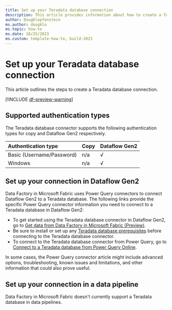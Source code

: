 ```yaml
---
title: Set up your Teradata database connection
description: This article provides information about how to create a Teradata database connection in Microsoft Fabric.
author: DougKlopfenstein
ms.author: dougklo
ms.topic: how-to
ms.date: 10/25/2023
ms.custom: template-how-to, build-2023
---
```


# Set up your Teradata database connection

This article outlines the steps to create a Teradata database connection.

[!INCLUDE [df-preview-warning](includes/data-factory-preview-warning.md)]

## Supported authentication types

The Teradata database connector supports the following authentication types for copy and Dataflow Gen2 respectively.  

|Authentication type |Copy |Dataflow Gen2 |
|:---|:---|:---|
|Basic (Username/Password)| n/a | √ |
|Windows| n/a | √ |

## Set up your connection in Dataflow Gen2

Data Factory in Microsoft Fabric uses Power Query connectors to connect Dataflow Gen2 to a Teradata database. The following links provide the specific Power Query connector information you need to connect to a Teradata database in Dataflow Gen2:

- To get started using the Teradata database connector in Dataflow Gen2, go to [Get data from Data Factory in Microsoft Fabric (Preview)](/power-query/where-to-get-data#get-data-from-data-factory-in-microsoft-fabric-preview).
- Be sure to install or set up any [Teradata database prerequisites](/power-query/connectors/teradata#prerequisites) before connecting to the Teradata database connector.
- To connect to the Teradata database connector from Power Query, go to [Connect to a Teradata database from Power Query Online](/power-query/connectors/teradata#connect-to-a-teradata-database-from-power-query-online).

In some cases, the Power Query connector article might include advanced options, troubleshooting, known issues and limitations, and other information that could also prove useful.

## Set up your connection in a data pipeline

Data Factory in Microsoft Fabric doesn't currently support a Teradata database in data pipelines.
